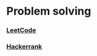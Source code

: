 # Problem solving
### [LeetCode](https://leetcode.com/u/mahfuz-prog/)
### [Hackerrank](https://www.hackerrank.com/mahfuz_prog/hackos)
